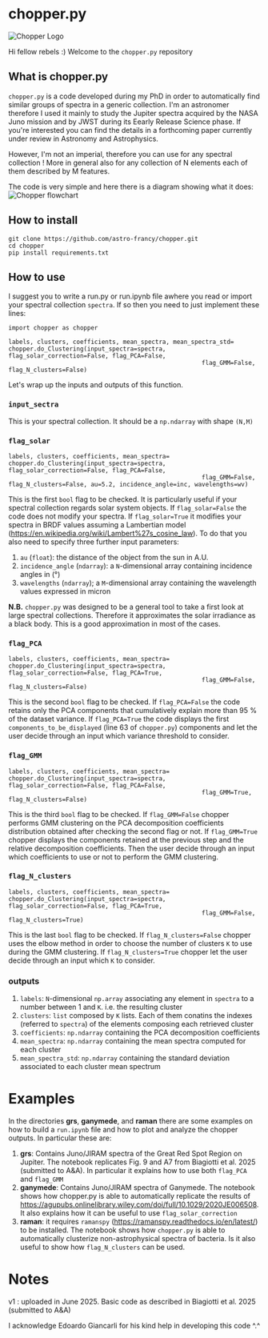 # chopper.py
![Chopper Logo](images/chopper_logo.png)

Hi fellow rebels :) Welcome to the `chopper.py` repository

## What is chopper.py
`chopper.py` is a code developed during my PhD in order to automatically find similar groups of spectra in a generic collection. I'm an astronomer therefore I used it mainly to study the Jupiter spectra acquired by the NASA Juno mission and by JWST during its Eearly Release Science phase. If you're interested you can find the details in a forthcoming paper currently under review in Astronomy and Astrophysics.

However, I'm not an imperial, therefore you can use for any spectral collection ! More in general also for any collection of N elements each of them described by M features.

The code is very simple and here there is a diagram showing what it does:
![Chopper flowchart](images/chopper_flowchart.png)

## How to install

```
git clone https://github.com/astro-francy/chopper.git
cd chopper
pip install requirements.txt
```

## How to use
I suggest you to write a run.py or run.ipynb file awhere you read or import your spectral collection `spectra`. If so then you need to just implement these lines:
```
import chopper as chopper

labels, clusters, coefficients, mean_spectra, mean_spectra_std= chopper.do_Clustering(input_spectra=spectra, flag_solar_correction=False, flag_PCA=False,
                                                      flag_GMM=False, flag_N_clusters=False)
```
Let's wrap up the inputs and outputs of this function. 

### `input_sectra`
This is your spectral collection. It should be a `np.ndarray` with shape `(N,M)`

### `flag_solar`
```
labels, clusters, coefficients, mean_spectra= chopper.do_Clustering(input_spectra=spectra, flag_solar_correction=False, flag_PCA=False,
                                                      flag_GMM=False, flag_N_clusters=False, au=5.2, incidence_angle=inc, wavelengths=wv)
```
This is the first `bool` flag to be checked. It is particularly useful if your spectral collection regards solar system objects. If `flag_solar=False` the code does not modify your spectra. If `flag_solar=True` it modifies your spectra in BRDF values assuming a Lambertian model (https://en.wikipedia.org/wiki/Lambert%27s_cosine_law). To do that you also need to specify three further input parameters:
1. `au` (`float`): the distance of the object from the sun in A.U.
2. `incidence_angle` (`ndarray`): a `N`-dimensional array containing incidence angles in (°)
3. `wavelengths` (`ndarray`); a `M`-dimensional array containing the wavelength values expressed in micron

**N.B.** `chopper.py` was designed to be a general tool to take a first look at large spectral collections. Therefore it approximates the solar irradiance as a black body. This is a good approximation in most of the cases.

### `flag_PCA`
```
labels, clusters, coefficients, mean_spectra= chopper.do_Clustering(input_spectra=spectra, flag_solar_correction=False, flag_PCA=True,
                                                      flag_GMM=False, flag_N_clusters=False)
```
This is the second `bool` flag to be checked. If `flag_PCA=False` the code retains only the PCA components that cumulatively explain more than 95 % of the dataset variance. If `flag_PCA=True` the code displays the first `components_to_be_displayed` (line 63 of `chopper.py`) components and let the user decide through an input which variance threshold to consider.

### `flag_GMM`
```
labels, clusters, coefficients, mean_spectra= chopper.do_Clustering(input_spectra=spectra, flag_solar_correction=False, flag_PCA=False,
                                                      flag_GMM=True, flag_N_clusters=False)
```
This is the third `bool` flag to be checked. If `flag_GMM=False` chopper performs GMM clustering on the PCA decomposition coefficients distribution obtained after checking the second flag or not. If `flag_GMM=True` chopper displays the components retained at the previous step and the relative decomposition coefficients. Then the user decide through an input which coefficients to use or not to perform the GMM clustering.

### `flag_N_clusters`
```
labels, clusters, coefficients, mean_spectra= chopper.do_Clustering(input_spectra=spectra, flag_solar_correction=False, flag_PCA=True,
                                                      flag_GMM=False, flag_N_clusters=True)
```
This is the last `bool` flag to be checked. If `flag_N_clusters=False` chopper uses the elbow method in order to choose the number of clusters `K` to use during the GMM clustering. If `flag_N_clusters=True` chopper let the user decide through an input which `K` to consider. 

### outputs
1. `labels`: `N`-dimensional `np.array` associating any element in `spectra` to a number between 1 and `K`. i.e. the resulting cluster
2. `clusters`: `list` composed by `K` lists. Each of them conatins the indexes (referred to `spectra`) of the elements composing each retrieved cluster
3. `coefficients`: `np.ndarray` containing the PCA decomposition coefficients
4. `mean_spectra`: `np.ndarray` containing the mean spectra computed for each cluster
5. `mean_spectra_std`: `np.ndarray` containing the standard deviation associated to each cluster mean spectrum

# Examples
In the directories **grs**, **ganymede**, and **raman** there are some examples on how to build a `run.ipynb` file and how to plot and analyze the chopper outputs. In particular these are:

1. **grs**: Contains Juno/JIRAM spectra of the Great Red Spot Region on Jupiter. The notebook replicates Fig. 9 and A7 from Biagiotti et al. 2025 (submitted to A&A). In particular it explains how to use both `flag_PCA` and `flag_GMM`
2. **ganymede**: Contains Juno/JIRAM spectra of Ganymede. The notebook shows how chopper.py is able to automatically replicate the results of https://agupubs.onlinelibrary.wiley.com/doi/full/10.1029/2020JE006508. It also explains how it can be useful to use `flag_solar_correction`
3. **raman**: it requires `ramanspy` (https://ramanspy.readthedocs.io/en/latest/) to be installed. The notebook shows how `chopper.py` is able to automatically clusterize non-astrophysical spectra of bacteria. Is it also useful to show how `flag_N_clusters` can be used.

# Notes

v1 : uploaded in June 2025. Basic code as described in Biagiotti et al. 2025 (submitted to A&A)

I acknowledge Edoardo Giancarli for his kind help in developing this code ^.^
